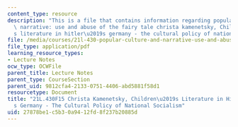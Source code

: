 ```yaml
---
content_type: resource
description: "This is a file that contains information regarding popular culture and\
  \ narrative: use and abuse of the fairy tale christa kamenetsky, Children\u2019\
  s literature in hitler\u2019s germany - the cultural policy of national socialism."
file: /media/courses/21l-430-popular-culture-and-narrative-use-and-abuse-of-the-fairy-tale-fall-2015/27878be1c5b30a9412fd8f237b20885d_MIT21L_430F15_Christa.pdf
file_type: application/pdf
learning_resource_types:
- Lecture Notes
ocw_type: OCWFile
parent_title: Lecture Notes
parent_type: CourseSection
parent_uid: 9812cfa4-2133-0751-4406-abd5881f58d1
resourcetype: Document
title: "21L.430F15 Christa Kamenetsky, Children\u2019s Literature in Hitler\u2019\
  s Germany - The Cultural Policy of National Socialism"
uid: 27878be1-c5b3-0a94-12fd-8f237b20885d
---
```

